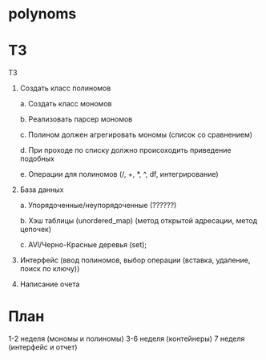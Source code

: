 # polynoms
# Т3

Т3

1.  Создать класс полиномов

    a.  Создать класс мономов

    b.  Реализовать парсер мономов

    c.  Полином должен агрегировать мономы (список со сравнением)

    d.  При проходе по списку должно происоходить приведение подобных

    e.  Операции для полиномов (/, +, \*, \^, df, интегрирование)

2.  База данных

    a.  Упорядоченные/неупорядоченные (??????)

    b.  Хэш таблицы (unordered_map) (метод открытой адресации, метод
        цепочек)

    c.  AVl/Черно-Красные деревья (set);
3. Интерфейс (ввод полиномов, выбор операции (вставка, удаление, поиск по ключу))
4. Написание очета
# План
1-2 неделя (мономы и полиномы)
3-6 неделя (контейнеры)
7 неделя (интерфейс и отчет)








